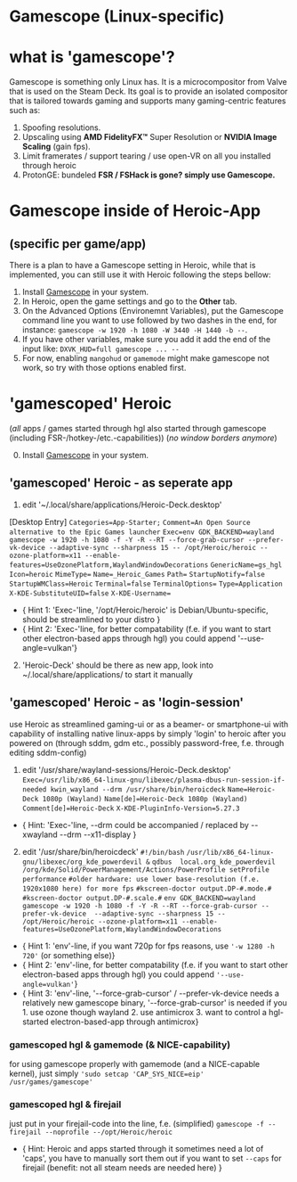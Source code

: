 # Gamescope (Linux-specific)

# what is 'gamescope'?
Gamescope is something only Linux has. 
It is a microcompositor from Valve that is used on the Steam Deck. Its goal is to provide an isolated compositor that is tailored towards gaming and supports many gaming-centric features such as:

1.    Spoofing resolutions.
2.    Upscaling using **AMD FidelityFX™** Super Resolution or **NVIDIA Image Scaling** (gain fps).
3.    Limit framerates / support tearing / use open-VR on all you installed through heroic
4.    ProtonGE: bundeled **FSR / FSHack is gone? simply use Gamescope.**

# Gamescope inside of Heroic-App
## (specific per game/app)
There is a plan to have a Gamescope setting in Heroic, while that is implemented, you can still use it with Heroic following the steps bellow:
1. Install [Gamescope](https://github.com/Plagman/gamescope) in your system.
2. In Heroic, open the game settings and go to the **Other** tab.
3. On the Advanced Options (Environemnt Variables), put the Gamescope command line you want to use followed by two dashes in the end, for instance: `gamescope -w 1920 -h 1080 -W 3440 -H 1440 -b --`.
4. If you have other variables, make sure you add it add the end of the input like: `DXVK_HUD=full gamescope ... --`
5. For now, enabling `mangohud` or `gamemode` might make gamescope not work, so try with those options enabled first. 

# 'gamescoped' Heroic 
(*all* apps / games started through hgl also started through gamescope (including FSR-/hotkey-/etc.-capabilities))
(*no window borders anymore*)

0. Install [Gamescope](https://github.com/Plagman/gamescope) in your system.

## 'gamescoped' Heroic - as seperate app
1. edit '~/.local/share/applications/Heroic-Deck.desktop'

[Desktop Entry]
`Categories=App-Starter;`
`Comment=An Open Source alternative to the Epic Games launcher`
`Exec=env GDK_BACKEND=wayland gamescope -w 1920 -h 1080 -f -Y -R --RT --force-grab-cursor --prefer-vk-device --adaptive-sync --sharpness 15 -- /opt/Heroic/heroic --ozone-platform=x11 --enable-features=UseOzonePlatform,WaylandWindowDecorations`
`GenericName=gs_hgl`
`Icon=heroic`
`MimeType=`
`Name=_Heroic_Games`
`Path=`
`StartupNotify=false`
`StartupWMClass=Heroic`
`Terminal=false`
`TerminalOptions=`
`Type=Application`
`X-KDE-SubstituteUID=false`
`X-KDE-Username=`

* { Hint 1: 'Exec-'line, '/opt/Heroic/heroic' is Debian/Ubuntu-specific, should be streamlined to your distro }
* { Hint 2: 'Exec-'line, for better compatability (f.e. if you want to start other electron-based apps through hgl) you could append '--use-angle=vulkan'}

2. 'Heroic-Deck' should be there as new app, look into ~/.local/share/applications/ to start it manually

## 'gamescoped' Heroic - as 'login-session'
use Heroic as streamlined gaming-ui or as a beamer- or smartphone-ui with capability of installing native linux-apps by simply 'login' to heroic after you powered on (through sddm, gdm etc., possibly password-free, f.e. through editing sddm-config)

1. edit '/usr/share/wayland-sessions/Heroic-Deck.desktop'
`Exec=/usr/lib/x86_64-linux-gnu/libexec/plasma-dbus-run-session-if-needed kwin_wayland --drm /usr/share/bin/heroicdeck`
`Name=Heroic-Deck 1080p (Wayland)`
`Name[de]=Heroic-Deck 1080p (Wayland)`
`Comment[de]=Heroic-Deck`
`X-KDE-PluginInfo-Version=5.27.3`

* { Hint: 'Exec-'line, --drm could be accompanied / replaced by --xwayland --drm --x11-display }

2. edit '/usr/share/bin/heroicdeck'
`#!/bin/bash`
`/usr/lib/x86_64-linux-gnu/libexec/org_kde_powerdevil &`
`qdbus  local.org_kde_powerdevil /org/kde/Solid/PowerManagement/Actions/PowerProfile setProfile performance`
`#older hardware: use lower base-resolution (f.e. 1920x1080 here) for more fps`
`#kscreen-doctor output.DP-#.mode.#`
`#kscreen-doctor output.DP-#.scale.#`
`env GDK_BACKEND=wayland gamescope -w 1920 -h 1080 -f -Y -R --RT --force-grab-cursor --prefer-vk-device  --adaptive-sync --sharpness 15 -- /opt/Heroic/heroic --ozone-platform=x11 --enable-features=UseOzonePlatform,WaylandWindowDecorations `

* { Hint 1: 'env'-line, if you want 720p for fps reasons, use `'-w 1280 -h 720'` (or something else)}
* { Hint 2: 'env'-line, for better compatability (f.e. if you want to start other electron-based apps through hgl) you could append `'--use-angle=vulkan'`}
* { Hint 3: 'env'-line, '--force-grab-cursor' / --prefer-vk-device needs a relatively new gamescope binary, '--force-grab-cursor' is needed if you 1. use ozone though wayland 2. use antimicrox 3. want to control a hgl-started electron-based-app through antimicrox}

### gamescoped hgl & gamemode (& NICE-capability)
for using gamescope properly with gamemode (and a NICE-capable kernel), just simply 
`'sudo setcap 'CAP_SYS_NICE=eip' /usr/games/gamescope'`

### gamescoped hgl & firejail
just put in your firejail-code into the line, f.e. (simplified)
`gamescope -f -- firejail --noprofile --/opt/Heroic/heroic`
* { Hint: Heroic and apps started through it sometimes need a lot of 'caps', you have to manually sort them out if you want to set `--caps` for firejail (benefit: not all steam needs are needed here) }
